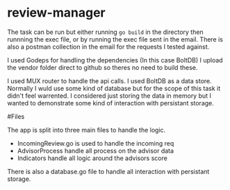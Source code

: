 # review-manager 

The task can be run but either running `go build` in the directory then runnning the exec file, or by running the exec file sent in the email. There is also a postman collection in the email for the requests I tested against.

I used Godeps for handling the dependencies (In this case BoltDB) I upload the vendor folder direct to github so theres no need to build these.

I used MUX router to handle the api calls. I used BoltDB as a data store. Normally I wuld use some kind of database but for the scope of this task it didn't feel warrented. I considered just storing the data in memory but I wanted to demonstrate some kind of interaction with persistant storage. 

#Files

The app is split into three main files to handle the logic.

- IncomingReview.go is used to handle the incoming req
- AdvisorProcess handle all process on the advisor data
- Indicators handle all logic around the advisors score

There is also a database.go file to handle all interaction with persistant storage. 
